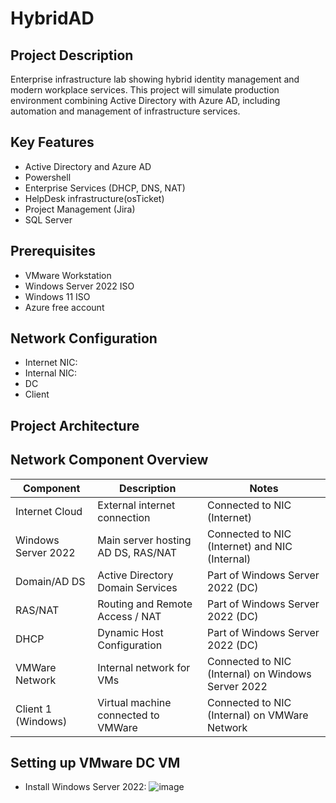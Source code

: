 # HybridAD  

## Project Description
Enterprise infrastructure lab showing hybrid identity management and modern workplace services. This project will simulate production environment combining Active Directory with Azure AD, including automation and management of infrastructure services.

## Key Features 
  - Active Directory and Azure AD
  - Powershell
  - Enterprise Services (DHCP, DNS, NAT)
  - HelpDesk infrastructure(osTicket)
  - Project Management (Jira)
  - SQL Server

## Prerequisites
  - VMware Workstation
  - Windows Server 2022 ISO
  - Windows 11 ISO
  - Azure free account

## Network Configuration 
  - Internet NIC: 
  - Internal NIC:
  - DC
  - Client

## Project Architecture

## Network Component Overview 

| Component            | Description                      | Notes                                              |
|----------------------|----------------------------------|----------------------------------------------------|
| Internet Cloud       | External internet connection      | Connected to NIC (Internet)                         |
| Windows Server 2022  | Main server hosting AD DS, RAS/NAT| Connected to NIC (Internet) and NIC (Internal)      |
| Domain/AD DS         | Active Directory Domain Services  | Part of Windows Server 2022 (DC)                    |
| RAS/NAT              | Routing and Remote Access / NAT   | Part of Windows Server 2022 (DC)                    |
| DHCP                 | Dynamic Host Configuration       | Part of Windows Server 2022 (DC)                    |
| VMWare Network       | Internal network for VMs           | Connected to NIC (Internal) on Windows Server 2022  |
| Client 1 (Windows)   | Virtual machine connected to VMWare| Connected to NIC (Internal) on VMWare Network       |


## Setting up VMware DC VM 
  - Install Windows Server 2022:
      ![image](https://github.com/user-attachments/assets/8cc399eb-2ea8-42e1-afaf-3848a6bf358b)



    


